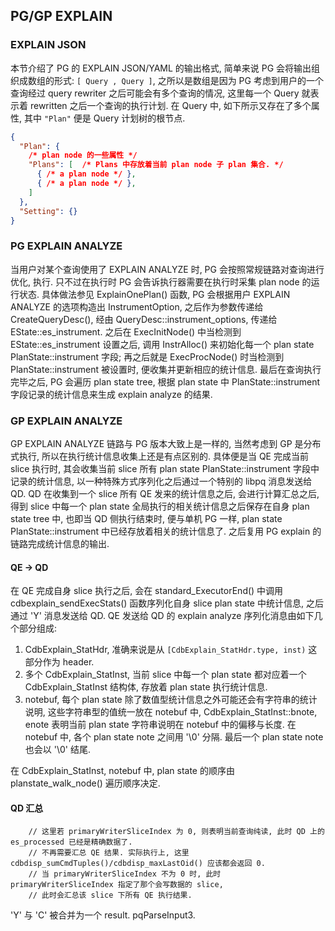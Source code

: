 
## PG/GP EXPLAIN

### EXPLAIN JSON

本节介绍了 PG 的 EXPLAIN JSON/YAML 的输出格式, 简单来说 PG 会将输出组织成数组的形式: `[ Query , Query ]`, 之所以是数组是因为 PG 考虑到用户的一个查询经过 query rewriter 之后可能会有多个查询的情况, 这里每一个 Query 就表示着 rewritten 之后一个查询的执行计划. 在 Query 中, 如下所示又存在了多个属性, 其中 `"Plan"` 便是 Query 计划树的根节点.

```json
{
  "Plan": {
    /* plan node 的一些属性 */
    "Plans": [  /* Plans 中存放着当前 plan node 子 plan 集合. */
      { /* a plan node */ },
      { /* a plan node */ },
    ]
  },
  "Setting": {}
}
```

### PG EXPLAIN ANALYZE

当用户对某个查询使用了 EXPLAIN ANALYZE 时, PG 会按照常规链路对查询进行优化, 执行. 只不过在执行时 PG 会告诉执行器需要在执行时采集 plan node 的运行状态. 具体做法参见 ExplainOnePlan() 函数, PG 会根据用户 EXPLAIN ANALYZE 的选项构造出 InstrumentOption, 之后作为参数传递给 CreateQueryDesc(), 经由 QueryDesc::instrument_options, 传递给 EState::es_instrument. 之后在 ExecInitNode() 中当检测到 EState::es_instrument 设置之后, 调用 InstrAlloc() 来初始化每一个 plan state PlanState::instrument 字段; 再之后就是 ExecProcNode() 时当检测到 PlanState::instrument 被设置时, 便收集并更新相应的统计信息. 最后在查询执行完毕之后, PG 会遍历 plan state tree, 根据 plan state 中 PlanState::instrument 字段记录的统计信息来生成 explain analyze 的结果.

### GP EXPLAIN ANALYZE

GP EXPLAIN ANALYZE 链路与 PG 版本大致上是一样的, 当然考虑到 GP 是分布式执行, 所以在执行统计信息收集上还是有点区别的. 具体便是当 QE 完成当前 slice 执行时, 其会收集当前 slice 所有 plan state PlanState::instrument 字段中记录的统计信息, 以一种特殊方式序列化之后通过一个特别的 libpq 消息发送给 QD. QD 在收集到一个 slice 所有 QE 发来的统计信息之后, 会进行计算汇总之后, 得到 slice 中每一个 plan state 全局执行的相关统计信息之后保存在自身 plan state tree 中, 也即当 QD 侧执行结束时, 便与单机 PG 一样, plan state PlanState::instrument 中已经存放着相关的统计信息了. 之后复用 PG explain 的链路完成统计信息的输出.

#### QE -> QD

在 QE 完成自身 slice 执行之后, 会在 standard_ExecutorEnd() 中调用 cdbexplain_sendExecStats() 函数序列化自身 slice plan state 中统计信息, 之后通过 'Y' 消息发送给 QD. QE 发送给 QD 的 explain analyze 序列化消息由如下几个部分组成:

1.  CdbExplain_StatHdr, 准确来说是从 `[CdbExplain_StatHdr.type, inst)` 这部分作为 header.
2.  多个 CdbExplain_StatInst, 当前 slice 中每一个 plan state 都对应着一个 CdbExplain_StatInst 结构体, 存放着 plan state 执行统计信息.
3.  notebuf, 每个 plan state 除了数值型统计信息之外可能还会有字符串的统计说明, 这些字符串型的值统一放在 notebuf 中, CdbExplain_StatInst::bnote, enote 表明当前 plan state 字符串说明在 notebuf 中的偏移与长度. 在 notebuf 中, 各个 plan state note 之间用 '\0' 分隔. 最后一个 plan state note 也会以 '\0' 结尾.

在 CdbExplain_StatInst, notebuf 中, plan state 的顺序由 planstate_walk_node() 遍历顺序决定. 

#### QD 汇总


		// 这里若 primaryWriterSliceIndex 为 0, 则表明当前查询纯读, 此时 QD 上的 es_processed 已经是精确数据了.
		// 不再需要汇总 QE 结果. 实际执行上, 这里 cdbdisp_sumCmdTuples()/cdbdisp_maxLastOid() 应该都会返回 0.
		// 当 primaryWriterSliceIndex 不为 0 时, 此时 primaryWriterSliceIndex 指定了那个会写数据的 slice, 
		// 此时会汇总该 slice 下所有 QE 执行结果.

'Y' 与 'C' 被合并为一个 result. pqParseInput3.